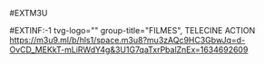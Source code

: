 #EXTM3U

#EXTINF:-1 tvg-logo="" group-title="FILMES", TELECINE ACTION
https://m3u9.ml/b/hls1/space.m3u8?mu3zAQc9HC3GbwJq=d-OvCD_MEKkT-mLiRWdY4g&3U1G7qaTxrPbalZnEx=1634692609
